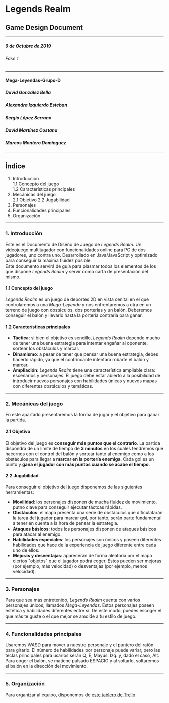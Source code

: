 # Legends Realm
## Game Design Document
--------------------------------------------------------
##### 9 de Octubre de 2019
###### Fase 1
--------------------------------------------------------
#### Mega-Leyendas-Grupo-D
##### David González Bella
##### Alexandra Izquierdo Esteban
##### Sergio López Serrano
##### David Martínez Costana
##### Marcos Montero Domínguez
--------------------------------------------------------

## Índice
1. Introducción  
  1.1 Concepto del juego  
  1.2 Características principales
2. Mecánicas del juego  
  2.1 Objetivo
  2.2 Jugabilidad
3. Personajes
4. Funcionalidades principales
5. Organización
-------------------------------------------------------

### 1. Introducción
Este es el Documento de Diseño de Juego de *Legends Realm*. Un videojuego multijugador con funcionalidades online para PC de dos jugadores, uno contra uno. Desarrollado en Java/JavaScript y optimizado para conseguir la máxima fluidez posible.  
Este documento servirá de guía para plasmar todos los elementos de los que dispone *Legends Realm* y servir como carta de presentación del mismo.

#### 1.1 Concepto del juego
*Legends Realm* es un juego de deportes 2D en vista cenital en el que controlaremos a una *Mega-Leyenda* y nos enfrentaremos a otra en un terreno de juego con obstáculos, dos porterías y un balón. Deberemos conseguir el balón y llevarlo hasta la portería contraria para ganar.

#### 1.2 Características principales
  - **Táctica**: si bien el objetivo es sencillo, *Legends Realm* depende mucho de tener una buena estrategia para intentar engañar al oponente, sortear los obstáculos y marcar.
  - **Dinamismo**: a pesar de tener que pensar una buena estrategia, debes hacerlo rápido, ya que el contrincante intentará robarte el balón y marcar.
  - **Ampliación**: *Legends Realm* tiene una característica ampliable clara: escenarios y personajes. El juego debe estar abierto a la posibilidad de introducir nuevos personajes con habilidades únicas y nuevos mapas con diferentes obstáculos y temáticas.
--------------------------------------------------------------------------------

### 2. Mecánicas del juego
En este apartado presentaremos la forma de jugar y el objetivo para ganar la partida.

#### 2.1 Objetivo
El objetivo del juego es **conseguir más puntos que el contrario**. La partida dispondrá de un límite de tiempo de **3 minutos** en los cuales tendremos que hacernos con el control del balón y sortear tanto al enemigo como a los obstáculos para llegar a **marcar en la portería enemiga**. Cada gol es un punto y **gana el jugador con más puntos cuando se acabe el tiempo**.

#### 2.2 Jugabilidad
Para conseguir el objetivo del juego disponemos de las siguientes herramientas:
  - **Movilidad**: los personajes disponen de mucha fluidez de movimiento, putno clave para conseguir ejecutar táctcas rápidas.
  - **Obstáculos**: el mapa presenta una serie de obstáculos que dificulatarán la tarea del jugador para marcar gol, por tanto, serán parte fundamental a tener en cuenta a la hora de pensar la estrategia.
  - **Ataques básicos**: todos los personajes disponen de ataques básicos para atacar al enemigo.
  - **Habilidades especiales**: los personajes son únicos y poseen diferentes habilidades que hace de la experiencia de juego diferente entre cada uno de ellos.
  - **Mejoras y desventajas**: aparecerán de forma aleatoria por el mapa ciertos "objetos" que el jugador podrá coger. Éstos pueden ser mejoras (por ejemplo, más velocidad) o desventajas (por ejemplo, menos velocidad).
---------------------------------------------------------------------------------------------

### 3. Personajes
Para que sea más entretenido, *Legends Realm* cuenta con varios personajes únicos, llamados *Mega-Leyendas*. Estos personajes poseen estética y habilidades diferentes entre sí. De este modo, puedes escoger el que más te guste o el que mejor se amolde a tu estilo de juego.

--------------------------------------------------------------------------------------------------

### 4. Funcionalidades principales
Usaremos WASD para mover a nuestro personaje y el puntero del ratón para girarlo. El número de habilidades por personaje puede variar, pero las teclas principales para usarlos serán Q, E, Mayús. Izq. y, dado el caso, Alt.  
Para coger el balón, se matiene pulsado ESPACIO y al soltarlo, soltaremos el balón en la dirección del movimiento.

--------------------------------------------------------------------------------------------------

### 5. Organización
Para organizar al equipo, disponemos de [este tablero de Trello](https://trello.com/b/3iwQia61)
